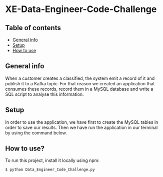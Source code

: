 # XE-Data-Engineer-Code-Challenge

## Table of contents
* [General info](#general-info)
* [Setup](#setup)
* [How to use](#how-to-use)

## General info
When a customer creates a classified, the system emit a record of it and publish it to a Kafka topic. For that reason we created an application that consumes these records, record them in a MySQL database and write a SQL script to analyse this information.
	
## Setup
In order to use the application, we have first to create the MySQL tables in order to save our results. Then we have run the application in our terminal by using the command below.
	
## How to use?
To run this project, install it locally using npm:

```
$ python Data_Engineer_Code_Challenge.py
```
